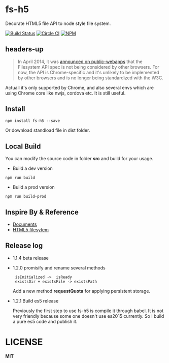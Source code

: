 # fs-h5
Decorate HTML5 file API to node style file system. 

[![Build Status](https://travis-ci.org/wangpin34/fs-h5.svg)](https://travis-ci.org/wangpin34/fs-h5)
[![Circle CI](https://circleci.com/gh/driftyco/fs-h5.svg?style=svg)](https://circleci.com/gh/driftyco/fs-h5)
[![NPM](https://nodei.co/npm/fs-h5.png?stars&downloads)](https://nodei.co/npm/fs-h5/)

## headers-up
>In April 2014, it was [announced on public-webapps](http://lists.w3.org/Archives/Public/public-webapps/2014AprJun/0010.html) that the Filesystem API spec is not being considered by other browsers. For now, the API is Chrome-specific and it's unlikely to be implemented by other browsers and is no longer being standardized with the W3C.

Actuall it's only supported by Chrome, and also several envs which are using Chrome core like nwjs, cordova etc. It is still useful.

## Install

```javascript
npm install fs-h5 --save
```

Or download standload file in dist folder.

## Local Build

You can modify the source code in folder **src** and build for your usage.

* Build a dev version
```
npm run build
```
* Build a prod version
```
npm run build-prod
```

## Inspire By & Reference

* [Documents](https://github.com/wangpin34/fs-h5/wiki)
* [HTML5 filesytem](http://www.html5rocks.com/en/tutorials/file/filesystem/)

## Release log
* 1.1.4 beta release
* 1.2.0 promisify and rename several methods
 
  ```
   isInitialized ->  isReady
   existsDir + existsFile -> existsPath
  ```
  
  Add a new method **requestQuota** for applying persistent storage.

* 1.2.1 Build es5 release
  
  Previously the first step to use fs-h5 is compile it through babel. It is not very friendly because some one doesn't use es2015 currently. So I build a pure es5 code and publish it.

# LICENSE
**MIT**
